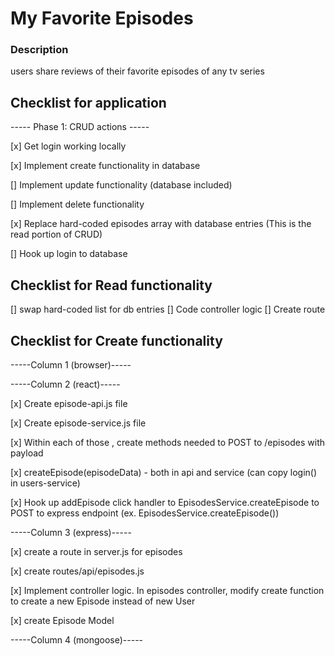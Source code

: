 <h1>My Favorite Episodes</h1>

<h3>Description</h3>
users share reviews of their favorite episodes of any tv series




## Checklist for application

----- Phase 1: CRUD actions -----

[x] Get login working locally

[x] Implement create functionality in database

[] Implement update functionality (database included)

[] Implement delete functionality

[x] Replace hard-coded episodes array with database entries (This is the read portion of CRUD)


[] Hook up login to database

## Checklist for Read functionality

[] swap hard-coded list for db entries
[] Code controller logic
[] Create route

## Checklist for Create functionality

-----Column 1 (browser)-----

-----Column 2 (react)-----

[x] Create episode-api.js file

[x] Create episode-service.js file

[x] Within each of those , create methods needed to POST to /episodes with payload

[x] createEpisode(episodeData) - both in api and service (can copy login() in users-service)

[x] Hook up addEpisode click handler to EpisodesService.createEpisode to POST to express endpoint (ex. EpisodesService.createEpisode())

-----Column 3 (express)-----

[x] create a route in server.js for episodes

[x] create routes/api/episodes.js

[x] Implement controller logic. In episodes controller, modify create function to create a new Episode instead of new User

[x] create Episode Model

-----Column 4 (mongoose)-----

